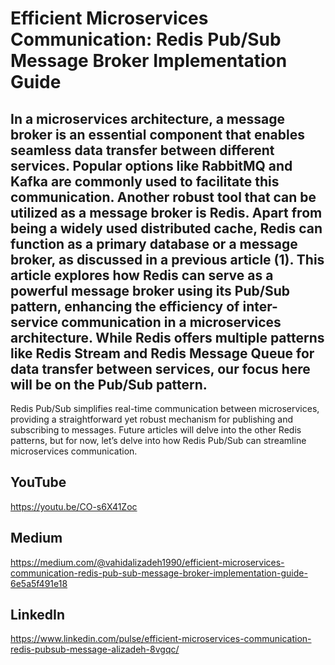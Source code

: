 # Efficient Microservices Communication: Redis Pub/Sub Message Broker Implementation Guide
## In a microservices architecture, a message broker is an essential component that enables seamless data transfer between different services. Popular options like RabbitMQ and Kafka are commonly used to facilitate this communication. Another robust tool that can be utilized as a message broker is Redis. Apart from being a widely used distributed cache, Redis can function as a primary database or a message broker, as discussed in a previous article (1). This article explores how Redis can serve as a powerful message broker using its Pub/Sub pattern, enhancing the efficiency of inter-service communication in a microservices architecture. While Redis offers multiple patterns like Redis Stream and Redis Message Queue for data transfer between services, our focus here will be on the Pub/Sub pattern.

Redis Pub/Sub simplifies real-time communication between microservices, providing a straightforward yet robust mechanism for publishing and subscribing to messages. Future articles will delve into the other Redis patterns, but for now, let’s delve into how Redis Pub/Sub can streamline microservices communication.




## YouTube
https://youtu.be/CO-s6X41Zoc    <br/>
## Medium
https://medium.com/@vahidalizadeh1990/efficient-microservices-communication-redis-pub-sub-message-broker-implementation-guide-6e5a5f491e18 <br/>
## LinkedIn
https://www.linkedin.com/pulse/efficient-microservices-communication-redis-pubsub-message-alizadeh-8vgqc/
